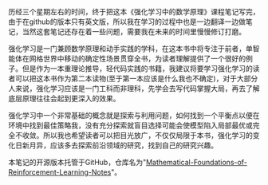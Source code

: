 历经三个星期左右的时间，终于把这本《强化学习中的数学原理》课程笔记写完，由于在github的版本只有英文版，所以我在学习的过程中也是一边翻译一边做笔记，当然这套笔记还存在着一些问题，需要我在未来的时间里慢慢修订打磨。

强化学习是一门兼顾数学原理和动手实践的学科，在这本书中将专注于前者，单智能体在网格世界中移动的确定性场景贯穿全书，为读者理解提供了一个很好的例子。但是作为一本重理论推导，轻代码实践的书籍，我建议将要学习强化学习的读者可以把这本书作为第二本读物(至于第一本应该是什么我也不确定)，对于大部分人来说，强化学习应该是一门工科而非理科，先学会去写代码掌握大局，再去了解底层原理往往会起到更深入的效果。

强化学习中一个非常基础的概念就是探索与利用问题，如何找到一个平衡点以便在环境中找到最佳策略我，没有充分探索就盲目选择可能会使模型陷入局部最优或完全不收敛。所以我也希望读者可以把目光放广，不仅仅局限于本书，强化学习的变化日新月异，应该多去探索前沿领域的研究，找到自己的研究兴趣。

本笔记的开源版本托管于GitHub，仓库名为"[Mathematical-Foundations-of-Reinforcement-Learning-Notes](https://github.com/wgyhhhh/Mathematical-Foundations-of-Reinforcement-Learning-Notes)"。